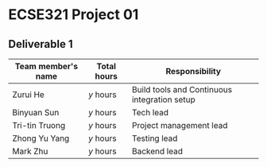 # ECSE321 Project 01


## Deliverable 1

|Team member's name|Total hours|Responsibility         |
|------------------|-----------|-----------------------|
|Zurui He          |  _y_ hours|Build tools and Continuous integration setup|
|Binyuan Sun       |  _y_ hours|Tech lead|
|Tri-tin Truong    |  _y_ hours|Project management lead|
|Zhong Yu Yang     |  _y_ hours|Testing lead|
|Mark Zhu          |  _y_ hours|Backend lead|

